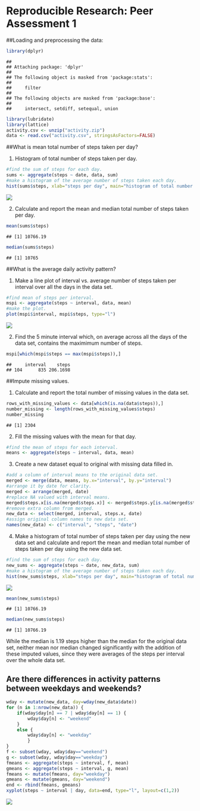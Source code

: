 # Reproducible Research: Peer Assessment 1


##Loading and preprocessing the data:

```r
library(dplyr)
```

```
## 
## Attaching package: 'dplyr'
## 
## The following object is masked from 'package:stats':
## 
##     filter
## 
## The following objects are masked from 'package:base':
## 
##     intersect, setdiff, setequal, union
```

```r
library(lubridate)
library(lattice)
activity.csv <- unzip("activity.zip")
data <- read.csv("activity.csv", stringsAsFactors=FALSE)
```
##What is mean total number of steps taken per day?
1) Histogram of total number of steps taken per day.

```r
#find the sum of steps for each day.
sums <- aggregate(steps ~ date, data, sum)
#make a histogram of the average number of steps taken each day.
hist(sums$steps, xlab="steps per day", main="histogram of total number of steps per day")
```

![](PA1_template_files/figure-html/unnamed-chunk-2-1.png) 

2) Calculate and report the mean and median total number of steps taken per day.

```r
mean(sums$steps)
```

```
## [1] 10766.19
```

```r
median(sums$steps)
```

```
## [1] 10765
```
##What is the average daily activity pattern? 
1) Make a line plot of interval vs. average number of steps taken per interval over all the days in the data set.

```r
#find mean of steps per interval.
mspi <- aggregate(steps ~ interval, data, mean)
#make the plot.
plot(mspi$interval, mspi$steps, type="l")
```

![](PA1_template_files/figure-html/unnamed-chunk-4-1.png) 

2) Find the 5 minute interval which, on average across all the days of the data set, contains the maximimum number of steps.

```r
mspi[which(mspi$steps == max(mspi$steps)),]
```

```
##     interval    steps
## 104      835 206.1698
```
##Impute missing values.
1) Calculate and report the total number of missing values in the data set.

```r
rows_with_missing_values <- data[which(is.na(data$steps)),]
number_missing <- length(rows_with_missing_values$steps)
number_missing
```

```
## [1] 2304
```
2) Fill the missing values with the mean for that day.

```r
#find the mean of steps for each interval.
means <- aggregate(steps ~ interval, data, mean)
```
3) Create a new dataset equal to original with missing data filled in.

```r
#add a column of interval means to the original data set.
merged <- merge(data, means, by.x="interval", by.y="interval")
#arrange it by date for clarity.
merged <- arrange(merged, date)
#replace NA valued with interval means.
merged$steps.x[is.na(merged$steps.x)] <- merged$steps.y[is.na(merged$steps.x)]
#remove extra column from merged.
new_data <- select(merged, interval, steps.x, date)
#assign original column names to new data set.
names(new_data) <- c("interval", "steps", "date")
```
4) Make a histogram of total number of steps taken per day using the new data set and
calculate and report the mean and median total number of steps taken
per day using the new data set.

```r
#find the sum of steps for each day.
new_sums <- aggregate(steps ~ date, new_data, sum)
#make a histogram of the average number of steps taken each day.
hist(new_sums$steps, xlab="steps per day", main="histogram of total number of steps per day")
```

![](PA1_template_files/figure-html/unnamed-chunk-9-1.png) 

```r
mean(new_sums$steps)
```

```
## [1] 10766.19
```

```r
median(new_sums$steps)
```

```
## [1] 10766.19
```
While the median is 1.19 steps higher than the median for the original data set, neither mean nor median changed significantly with the addition of these imputed values, since 
they were averages of the steps per interval over the whole data set.

## Are there differences in activity patterns between weekdays and weekends?

```r
wday <- mutate(new_data, day=wday(new_data$date))
for (n in 1:nrow(new_data)) {
    if(wday$day[n] == 7 | wday$day[n] == 1) {
        wday$day[n] <- "weekend"
    }
    else {
        wday$day[n] <- "weekday"
        }
}
f <- subset(wday, wday$day=="weekend")
g <- subset(wday, wday$day=="weekday")
fmeans <- aggregate(steps ~ interval, f, mean)
gmeans <- aggregate(steps ~ interval, g, mean)
fmeans <- mutate(fmeans, day="weekday")
gmeans <- mutate(gmeans, day="weekend")
end <- rbind(fmeans, gmeans)
xyplot(steps ~ interval | day, data=end, type="l", layout=c(1,2))
```

![](PA1_template_files/figure-html/unnamed-chunk-10-1.png) 
